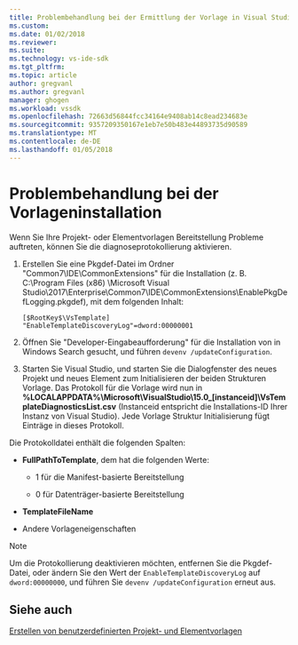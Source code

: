 ```yaml
---
title: Problembehandlung bei der Ermittlung der Vorlage in Visual Studio | Microsoft Docs
ms.custom: 
ms.date: 01/02/2018
ms.reviewer: 
ms.suite: 
ms.technology: vs-ide-sdk
ms.tgt_pltfrm: 
ms.topic: article
author: gregvanl
ms.author: gregvanl
manager: ghogen
ms.workload: vssdk
ms.openlocfilehash: 72663d56844fcc34164e9408ab14c8ead234683e
ms.sourcegitcommit: 9357209350167e1eb7e50b483e44893735d90589
ms.translationtype: MT
ms.contentlocale: de-DE
ms.lasthandoff: 01/05/2018
---
```

# <a name="troubleshooting-template-installation"></a>Problembehandlung bei der Vorlageninstallation

Wenn Sie Ihre Projekt- oder Elementvorlagen Bereitstellung Probleme auftreten, können Sie die diagnoseprotokollierung aktivieren.

1. Erstellen Sie eine Pkgdef-Datei im Ordner "Common7\IDE\CommonExtensions" für die Installation (z. B. C:\Program Files (x86) \Microsoft Visual Studio\2017\Enterprise\Common7\IDE\CommonExtensions\EnablePkgDefLogging.pkgdef), mit dem folgenden Inhalt:

    ```
    [$RootKey$\VsTemplate]
    "EnableTemplateDiscoveryLog"=dword:00000001
    ```

1. Öffnen Sie "Developer-Eingabeaufforderung" für die Installation von in Windows Search gesucht, und führen `devenv /updateConfiguration`.

1. Starten Sie Visual Studio, und starten Sie die Dialogfenster des neues Projekt und neues Element zum Initialisieren der beiden Strukturen Vorlage. Das Protokoll für die Vorlage wird nun in **%LOCALAPPDATA%\Microsoft\VisualStudio\15.0_[instanceid]\VsTemplateDiagnosticsList.csv** (Instanceid entspricht die Installations-ID Ihrer Instanz von Visual Studio). Jede Vorlage Struktur Initialisierung fügt Einträge in dieses Protokoll.

Die Protokolldatei enthält die folgenden Spalten:

- **FullPathToTemplate**, dem hat die folgenden Werte:

    - 1 für die Manifest-basierte Bereitstellung

    - 0 für Datenträger-basierte Bereitstellung

- **TemplateFileName**

- Andere Vorlageneigenschaften

> [!NOTE]
> Um die Protokollierung deaktivieren möchten, entfernen Sie die Pkgdef-Datei, oder ändern Sie den Wert der `EnableTemplateDiscoveryLog` auf `dword:00000000`, und führen Sie `devenv /updateConfiguration` erneut aus.

## <a name="see-also"></a>Siehe auch

[Erstellen von benutzerdefinierten Projekt- und Elementvorlagen](creating-custom-project-and-item-templates.md)